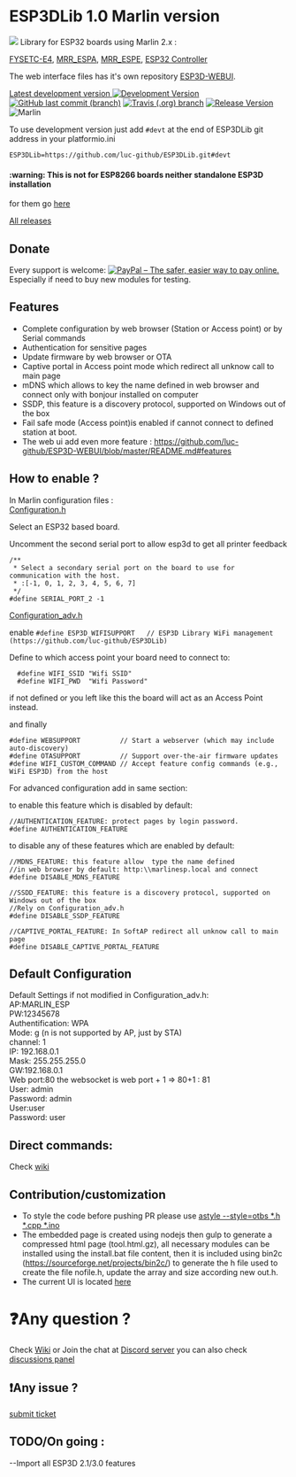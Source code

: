 # ESP3DLib 1.0 Marlin version

<img src="https://github.com/luc-github/ESP3DLib/blob/master/images/ESP3D_social_mini.png">
Library for ESP32 boards using Marlin 2.x : 

[FYSETC-E4](https://github.com/FYSETC/FYSETC-E4),
[MRR_ESPA](https://github.com/maplerainresearch/MRR_ESPA), 
[MRR_ESPE](https://github.com/maplerainresearch/MRR_ESPE),
[ESP32 Controller](https://github.com/simon-jouet/ESP32Controller)

The web interface files has it's own repository [ESP3D-WEBUI](https://github.com/luc-github/ESP3D-WEBUI/tree/2.1).

[Latest development version ![Development Version](https://img.shields.io/badge/Devt-v1.x-yellow?style=plastic) ![GitHub last commit (branch)](https://img.shields.io/github/last-commit/luc-github/ESP3DLib/devt?style=plastic)](https://github.com/luc-github/ESP3DLib/tree/devt) [![Travis (.org) branch](https://img.shields.io/travis/luc-github/ESP3DLib/devt?style=plastic)](https://travis-ci.org/luc-github/ESP3DLib) [![Release Version](https://img.shields.io/github/v/release/luc-github/ESP3D-WEBUI?color=green&include_prereleases&label=WebUI&style=plastic)](https://github.com/luc-github/ESP3D-WEBUI/tree/2.1) ![Marlin](https://img.shields.io/github/release/MarlinFirmware/Marlin.svg?style=plastic&label=Marlin)    

To use development version just add `#devt` at the end of ESP3DLib git address in your platformio.ini

`ESP3DLib=https://github.com/luc-github/ESP3DLib.git#devt`   

<h4>:warning: This is not for ESP8266 boards neither standalone ESP3D installation</h4>   

for them go [here](https://github.com/luc-github/ESP3D)

[All releases](https://github.com/luc-github/ESP3DLib/releases)



## Donate
Every support is welcome: [<img src="https://www.paypalobjects.com/en_US/i/btn/btn_donateCC_LG_global.gif" border="0" alt="PayPal – The safer, easier way to pay online.">](https://www.paypal.com/cgi-bin/webscr?cmd=_s-xclick&hosted_button_id=Y8FFE7NA4LJWQ)    
Especially if need to buy new modules for testing.

## Features
* Complete configuration by web browser (Station or Access point) or by Serial commands
* Authentication for sensitive pages
* Update firmware by web browser or OTA
* Captive portal in Access point mode which redirect all unknow call to main page 
* mDNS which allows to key the name defined in web browser and connect only with bonjour installed on computer
* SSDP, this feature is a discovery protocol, supported on Windows out of the box
* Fail safe mode (Access point)is enabled if cannot connect to defined station at boot.  
* The web ui add even more feature : https://github.com/luc-github/ESP3D-WEBUI/blob/master/README.md#features  

## How to enable ?
In Marlin configuration files :  
[Configuration.h](https://github.com/MarlinFirmware/Marlin/blob/bugfix-2.0.x/Marlin/Configuration.h) 

Select an ESP32 based board.   

Uncomment the second serial port to allow esp3d to get all printer feedback 
```
/**
 * Select a secondary serial port on the board to use for communication with the host.
 * :[-1, 0, 1, 2, 3, 4, 5, 6, 7]
 */
#define SERIAL_PORT_2 -1
```

[Configuration_adv.h](https://github.com/MarlinFirmware/Marlin/blob/bugfix-2.0.x/Marlin/Configuration_adv.h)  

enable `#define ESP3D_WIFISUPPORT   // ESP3D Library WiFi management (https://github.com/luc-github/ESP3DLib)`    

Define to which access point your board need to connect to:
```
  #define WIFI_SSID "Wifi SSID"
  #define WIFI_PWD  "Wifi Password"
```
if not defined or you left like this the board will act as an Access Point instead.

and finally
```
#define WEBSUPPORT          // Start a webserver (which may include auto-discovery)
#define OTASUPPORT          // Support over-the-air firmware updates
#define WIFI_CUSTOM_COMMAND // Accept feature config commands (e.g., WiFi ESP3D) from the host
```


For advanced configuration add in same section:

to enable this feature which is disabled by default:
```
//AUTHENTICATION_FEATURE: protect pages by login password.
#define AUTHENTICATION_FEATURE
```

to disable any of these features which are enabled by default:

```
//MDNS_FEATURE: this feature allow  type the name defined
//in web browser by default: http:\\marlinesp.local and connect
#define DISABLE_MDNS_FEATURE

//SSDD_FEATURE: this feature is a discovery protocol, supported on Windows out of the box
//Rely on Configuration_adv.h
#define DISABLE_SSDP_FEATURE

//CAPTIVE_PORTAL_FEATURE: In SoftAP redirect all unknow call to main page
#define DISABLE_CAPTIVE_PORTAL_FEATURE
```  



## Default Configuration      
Default Settings if not modified in Configuration_adv.h:    
AP:MARLIN_ESP    
PW:12345678   
Authentification: WPA     
Mode: g (n is not supported by AP, just by STA)    
channel: 1         
IP: 192.168.0.1   
Mask: 255.255.255.0   
GW:192.168.0.1    
Web port:80 
the websocket is web port + 1 => 80+1 : 81  
User: admin   
Password: admin   
User:user   
Password: user   

## Direct commands:    
Check [wiki](https://raw.githubusercontent.com/luc-github/ESP3DLib/master/docs/Commands.txt)

## Contribution/customization
* To style the code before pushing PR please use [astyle --style=otbs *.h *.cpp *.ino](http://astyle.sourceforge.net/)   
* The embedded page is created using nodejs then gulp to generate a compressed html page (tool.html.gz), all necessary modules can be installed using the install.bat file content, then it is included using bin2c (https://sourceforge.net/projects/bin2c/) to generate the  h file used to create the file nofile.h, update the array and size according new out.h.   
* The current UI is located [here](https://github.com/luc-github/ESP3D-WEBUI)
 
# :question:Any question ?   
Check [Wiki](https://github.com/luc-github/ESP3DLib/wiki) or Join the chat at [Discord server](https://discord.gg/Z4ujTwE)
you can also check [discussions panel](https://github.com/luc-github/ESP3DLib/discussions) 

## :exclamation:Any issue ?    
[submit ticket](https://github.com/luc-github/ESP3DLib/issues)    


## TODO/On going  :   
--Import all ESP3D 2.1/3.0 features
